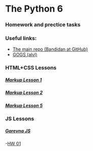 # The Python 6

### Homework and prectice tasks

### Useful links:
- [The main repo (Bandidan at GitHub)](https://github.com/Bandydan/python6)
- [GOGS (alvl)](http://gitlab.a-level.com.ua/)

### HTML+CSS Lessons
##### [Markup Lesson 1](http://doc.a-level.com.ua/markup__lesson01)
##### [Markup Lesson 2](http://doc.a-level.com.ua/markup__lesson02)
##### [Markup Lesson 5](http://doc.a-level.com.ua/markup__lesson05)

### JS Lessons
##### [Garevna JS](https://github.com/garevna/js-course/wiki)
-[HW 01](https://github.com/garevna/js-course/wiki/hw-01)
